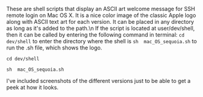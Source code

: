 These are shell scripts that display an ASCII art welcome message for SSH remote login on Mac OS X.
It is a nice color image of the classic Apple logo along with ASCII text art for each version. It
can be placed in any directory as long as it's added to the path.\n
If the script is located at user/dev/shell, then it can be called by
entering the following command in terminal:
```cd dev/shell``` to enter the directory where the shell is
```sh  mac_OS_sequoia.sh``` to run the .sh file, which shows the logo.

```
cd dev/shell 
```

```
sh  mac_OS_sequoia.sh
```

I've included screenshots of the different versions just to be able to get a peek at how it looks.
